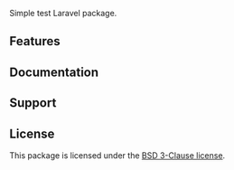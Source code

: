 Simple test Laravel package.


## Features

## Documentation

## Support

## License

This package is licensed under the [BSD 3-Clause license](http://opensource.org/licenses/BSD-3-Clause).

